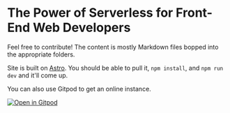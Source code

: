 # The Power of Serverless for Front-End Web Developers

Feel free to contribute! The content is mostly Markdown files bopped into the appropriate folders.

Site is built on [Astro](https://astro.build/). You should be able to pull it, `npm install`, and `npm run dev` and it'll come up.

You can also use Gitpod to get an online instance.

[![Open in Gitpod](https://gitpod.io/button/open-in-gitpod.svg)](https://gitpod.io/#https://github.com/CSS-Tricks/serverless)
